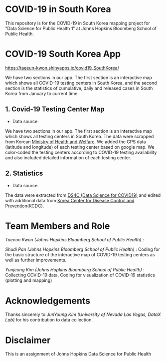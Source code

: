 # COVID-19 in South Korea
This repository is for the COVID-19 in South Korea mapping project for "Data Science for Public Health 1" at Johns Hopkins Bloomberg School of Public Health. 

# COVID-19 South Korea App
https://taeeun-kwon.shinyapps.io/covid19_SouthKorea/

We have two sections in our app. The first section is an interactive map which shows all COVID-19 testing centers in South Korea, and the second section is the statistics of cumulative, daily and released cases in South Korea from January to current time. 

## 1. Covid-19 Testing Center Map 
* Data source
  
 We have two sections in our app. The first section is an interactive map which shows all testing centers in South Korea. The data were scrapped from Korean [Ministry of Health and Welfare](https://www.mohw.go.kr/react/popup_200128_2.html?fbclid=IwAR0naRh5ksc0Vj7HUOboJmf1WLRx2EKV6YnNs_5ns4MJ6YQ2-JzyVwEHNA0). We added the GPS data (latitude and longitude) of each testing center based on google map. We color-coded the testing centers according to COVID-19 testing availability and also included detailed information of each testing center. 

## 2. Statistics 
* Data source

 The data were extracted from [DS4C (Data Science for COVID19)](https://github.com/jihoo-kim/Data-Science-for-COVID-19) and edited with additional data from [Korea Center for Disease Control and Prevention(KCDC)](https://www.cdc.go.kr/cdc_eng/).
  
# Team Members and Role

*Taeeun Kwon (Johns Hopkins Bloomberg School of Public Health)* : 

*Shudi Pan (Johns Hopkins Bloomberg School of Public Health)* : Coding for the basic structure of the interactive map of COVID-19 testing centers as well as further improvements. 

*Yunjeong Kim (Johns Hopkins Bloomberg School of Public Health)* : Collecting COVID-19 data, Coding for visualization of COVID-19 statistics (plotting and mapping) 

# Acknowledgements
Thanks sincerely to *JunYoung Kim (University of Nevada Las Vegas, DataX Lab)* for his contribution to data collection.

# Disclaimer 

This is an assignment of Johns Hopkins Data Science for Public Health

